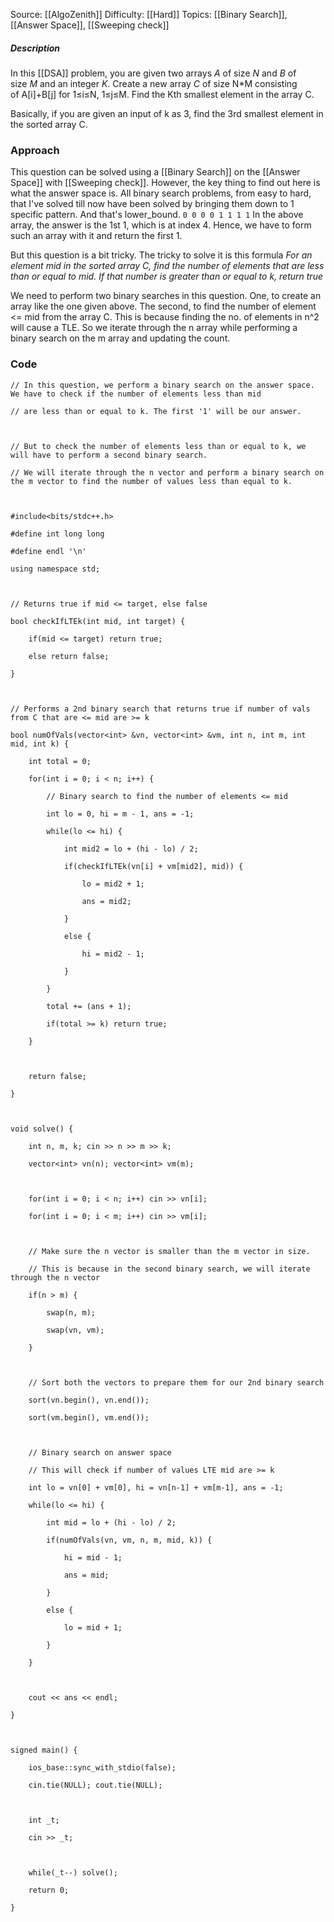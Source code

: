 
Source: [[AlgoZenith]]
Difficulty: [[Hard]]
Topics: [[Binary Search]], [[Answer Space]], [[Sweeping check]]

##### Description
In this [[DSA]] problem, you are given two arrays _A_ of size _N_ and _B_ of size _M_ and an integer _K_. Create a new array _C_ of size N*M consisting of A[i]+B[j] for 1≤i≤N, 1≤j≤M. Find the Kth smallest element in the array C.

Basically, if you are given an input of k as 3, find the 3rd smallest element in the sorted array C.

### Approach
This question can be solved using a [[Binary Search]] on the [[Answer Space]] with [[Sweeping check]]. However, the key thing to find out here is what the answer space is.
All binary search problems, from easy to hard, that I've solved till now have been solved by bringing them down to 1 specific pattern. And that's lower_bound.
```0 0 0 0 1 1 1 1```
In the above array, the answer is the 1st 1, which is at index 4.
Hence, we have to form such an array with it and return the first 1.

But this question is a bit tricky.
The tricky to solve it is this formula
*For an element mid in the sorted array C, find the number of elements that are less than or equal to mid. If that number is greater than or equal to k, return true*

We need to perform two binary searches in this question.
One, to create an array like the one given above.
The second, to find the number of element <= mid from the array C.
This is because finding the no. of elements in n^2 will cause a TLE. So we iterate through the n array while performing a binary search on the m array and updating the count.

### Code

```
// In this question, we perform a binary search on the answer space. We have to check if the number of elements less than mid

// are less than or equal to k. The first '1' will be our answer.

  

// But to check the number of elements less than or equal to k, we will have to perform a second binary search.

// We will iterate through the n vector and perform a binary search on the m vector to find the number of values less than equal to k.

  

#include<bits/stdc++.h>

#define int long long

#define endl '\n'

using namespace std;

  

// Returns true if mid <= target, else false

bool checkIfLTEk(int mid, int target) {

    if(mid <= target) return true;

    else return false;

}

  

// Performs a 2nd binary search that returns true if number of vals from C that are <= mid are >= k

bool numOfVals(vector<int> &vn, vector<int> &vm, int n, int m, int mid, int k) {

    int total = 0;

    for(int i = 0; i < n; i++) {

        // Binary search to find the number of elements <= mid

        int lo = 0, hi = m - 1, ans = -1;

        while(lo <= hi) {

            int mid2 = lo + (hi - lo) / 2;

            if(checkIfLTEk(vn[i] + vm[mid2], mid)) {

                lo = mid2 + 1;

                ans = mid2;

            }

            else {

                hi = mid2 - 1;

            }

        }

        total += (ans + 1);

        if(total >= k) return true;

    }

  

    return false;

}

  

void solve() {

    int n, m, k; cin >> n >> m >> k;

    vector<int> vn(n); vector<int> vm(m);

  

    for(int i = 0; i < n; i++) cin >> vn[i];

    for(int i = 0; i < m; i++) cin >> vm[i];

  

    // Make sure the n vector is smaller than the m vector in size.

    // This is because in the second binary search, we will iterate through the n vector

    if(n > m) {

        swap(n, m);

        swap(vn, vm);

    }

  

    // Sort both the vectors to prepare them for our 2nd binary search

    sort(vn.begin(), vn.end());

    sort(vm.begin(), vm.end());

  

    // Binary search on answer space

    // This will check if number of values LTE mid are >= k

    int lo = vn[0] + vm[0], hi = vn[n-1] + vm[m-1], ans = -1;

    while(lo <= hi) {

        int mid = lo + (hi - lo) / 2;

        if(numOfVals(vn, vm, n, m, mid, k)) {

            hi = mid - 1;

            ans = mid;

        }

        else {

            lo = mid + 1;

        }

    }

  

    cout << ans << endl;

}

  

signed main() {

    ios_base::sync_with_stdio(false);

    cin.tie(NULL); cout.tie(NULL);

  

    int _t;

    cin >> _t;

  

    while(_t--) solve();

    return 0;

}
```


